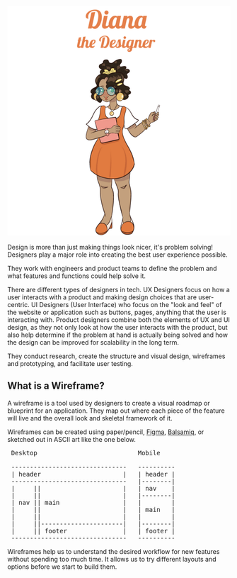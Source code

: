 ![Diana the Designer](./../assets/images/diana-the-designer-slim.png)

Design is more than just making things look nicer, it's problem solving! Designers play a major role into creating the best user experience possible.

They work with engineers and product teams to define the problem and what features and functions could help solve it.

There are different types of designers in tech. UX Designers focus on how a user interacts with a product and making design choices that are user-centric. UI Designers (User Interface) who focus on the "look and feel" of the website or application such as buttons, pages, anything that the user is interacting with. Product designers combine both the elements of UX and UI design, as they not only look at how the user interacts with the product, but also help determine if the problem at hand is actually being solved and how the design can be improved for scalability in the long term.

They conduct research, create the structure and visual design, wireframes and prototyping, and facilitate user testing.

## What is a Wireframe?

A wireframe is a tool used by designers to create a visual roadmap or blueprint for an application.
They map out where each piece of the feature will live and the overall look and skeletal framework of it.

Wireframes can be created using paper/pencil, [Figma](https://www.figma.com/),
[Balsamiq](https://balsamiq.com/), or sketched out in ASCII art like the one
below.

<pre>
 Desktop                           Mobile

 -------------------------------   ----------
 | header                      |   | header |
 -------------------------------   |--------|
 |     ||                      |   | nav    |
 |     ||                      |   |--------|
 | nav || main                 |   |        |
 |     ||                      |   | main   |
 |     ||                      |   |        |
 |     ||----------------------|   |--------|
 |     || footer               |   | footer |
 -------------------------------   ----------
</pre>

Wireframes help us to understand the desired workflow for new features without
spending too much time. It allows us to try different layouts and options before
we start to build them.
